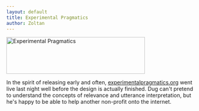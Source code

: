```yaml
---
layout: default
title: Experimental Pragmatics
author: Zoltan
---
```


<img src="http://donkeyontheedge.com/images/book/exprag_364.gif" alt="Experimental Pragmatics" height="97" width="364" />

In the spirit of releasing early and often, <a href="http://www.experimentalpragmatics.org">experimentalpragmatics.org</a> went live last night well before the design is actually finished. Dug can't pretend to understand the concepts of relevance and utterance interpretation, but he's happy to be able to help another non-profit onto the internet.

